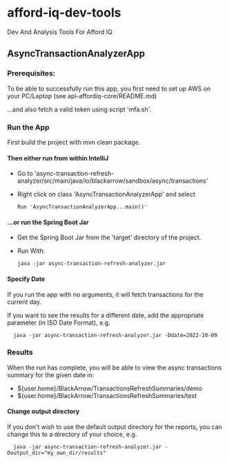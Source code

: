 # afford-iq-dev-tools
Dev And Analysis Tools For Afford IQ

## AsyncTransactionAnalyzerApp

### Prerequisites:

To be able to successfully run this app, you first need to set up AWS on your PC/Laptop (see api-affordiq-core/README.md)

...and also fetch a valid token using script 'mfa.sh'. 

### Run the App

First build the project with mvn clean package.

#### Then either run from within IntelliJ
- Go to 'async-transaction-refresh-analyzer/src/main/java/io/blackarrow/sandbox/async/transactions'
- Right click on class 'AsyncTransactionAnalyzerApp' and select 
      
      Run 'AsyncTransactionAnalyzerApp...main()'


#### ...or run the Spring Boot Jar
- Get the Spring Boot Jar from the 'target' directory of the project. 
- Run With:   

      java -jar async-transaction-refresh-analyzer.jar

#### Specify Date

If you run the app with no arguments, it will fetch transactions for the current day.

If you want to see the results for a different date, add the appropriate parameter (in ISO Date Format), e.g.

      java -jar async-transaction-refresh-analyzer.jar -Ddate=2022-10-09

### Results

When the run has complete, you will be able to view the async transactions summary for the given date in:

-  ${user.home}/BlackArrow/TransactionsRefreshSummaries/demo
-  ${user.home}/BlackArrow/TransactionsRefreshSummaries/test

#### Change output directory

If you don't wish to use the default output directory for the reports, you can change this to a directory of your choice, e.g.

      java -jar async-transaction-refresh-analyzer.jar -Doutput_dir="my_own_dir/results"
      
      
      
